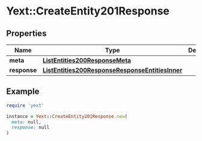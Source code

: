 # Yext::CreateEntity201Response

## Properties

| Name | Type | Description | Notes |
| ---- | ---- | ----------- | ----- |
| **meta** | [**ListEntities200ResponseMeta**](ListEntities200ResponseMeta.md) |  | [optional] |
| **response** | [**ListEntities200ResponseResponseEntitiesInner**](ListEntities200ResponseResponseEntitiesInner.md) |  | [optional] |

## Example

```ruby
require 'yext'

instance = Yext::CreateEntity201Response.new(
  meta: null,
  response: null
)
```

